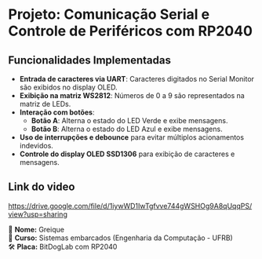 # Projeto: Comunicação Serial e Controle de Periféricos com RP2040

## Funcionalidades Implementadas
- **Entrada de caracteres via UART**: Caracteres digitados no Serial Monitor são exibidos no display OLED.
- **Exibição na matriz WS2812**: Números de 0 a 9 são representados na matriz de LEDs.
- **Interação com botões**:
  - **Botão A**: Alterna o estado do LED Verde e exibe mensagens.
  - **Botão B**: Alterna o estado do LED Azul e exibe mensagens.
- **Uso de interrupções e debounce** para evitar múltiplos acionamentos indevidos.
- **Controle do display OLED SSD1306** para exibição de caracteres e mensagens.
## Link do video
https://drive.google.com/file/d/1iywWD1IwTgfvve744gWSHOg9A8qUqqPS/view?usp=sharing

🚀 **Nome:** Greique  
🎯 **Curso:** Sistemas embarcados (Engenharia da Computação - UFRB)  
🛠️ **Placa:** BitDogLab com RP2040  

